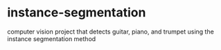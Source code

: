 # instance-segmentation
computer vision project that detects guitar, piano, and trumpet using the instance segmentation method
